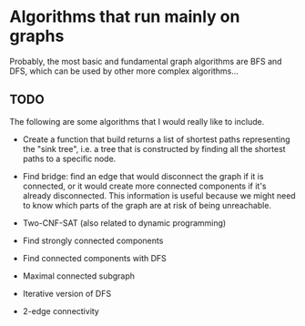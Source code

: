 # Algorithms that run mainly on graphs

Probably, the most basic and fundamental graph algorithms are BFS and DFS, which can be used by other more complex algorithms...

## TODO

The following are some algorithms that I would really like to include.


- Create a function that build returns a list of shortest paths representing the "sink tree", i.e. a tree that is constructed by finding all the shortest paths to a specific node.

- Find bridge: find an edge that would disconnect the graph if it is connected, or it would create more connected components if it's already disconnected. This information is useful because we might need to know which parts of the graph are at risk of being unreachable.

- Two-CNF-SAT (also related to dynamic programming)

- Find strongly connected components

- Find connected components with DFS

- Maximal connected subgraph

- Iterative version of DFS

- 2-edge connectivity